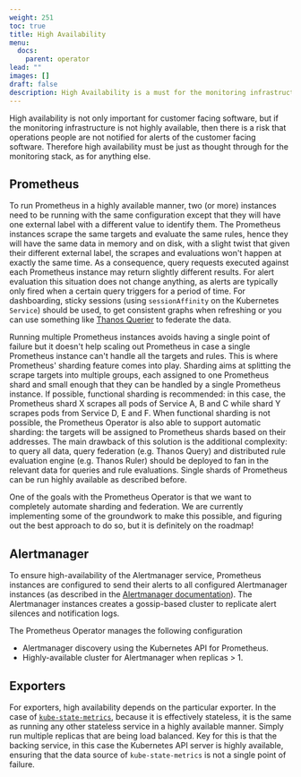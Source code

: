 ```yaml
---
weight: 251
toc: true
title: High Availability
menu:
  docs:
    parent: operator
lead: ""
images: []
draft: false
description: High Availability is a must for the monitoring infrastructure.
---
```


High availability is not only important for customer facing software, but if the monitoring infrastructure is not highly available, then there is a risk that operations people are not notified for alerts of the customer facing software. Therefore high availability must be just as thought through for the monitoring stack, as for anything else.

## Prometheus

To run Prometheus in a highly available manner, two (or more) instances need to be running with the same configuration except that they will have one external label with a different value to identify them. The Prometheus instances scrape the same targets and evaluate the same rules, hence they will have the same data in memory and on disk, with a slight twist that given their different external label, the scrapes and evaluations won't happen at exactly the same time. As a consequence, query requests executed against each Prometheus instance may return slightly different results. For alert evaluation this situation does not change anything, as alerts are typically only fired when a certain query triggers for a period of time. For dashboarding, sticky sessions (using `sessionAffinity` on the Kubernetes `Service`) should be used, to get consistent graphs when refreshing or you can use something like [Thanos Querier](https://thanos.io/tip/components/query.md/) to federate the data.

Running multiple Prometheus instances avoids having a single point of failure but it doesn't help scaling out Prometheus in case a single Prometheus instance can't handle all the targets and rules. This is where Prometheus' sharding feature comes into play. Sharding aims at splitting the scrape targets into multiple groups, each assigned to one Prometheus shard and small enough that they can be handled by a single Prometheus instance. If possible, functional sharding is recommended: in this case, the Prometheus shard X scrapes all pods of Service A, B and C while shard Y scrapes pods from Service D, E and F. When functional sharding is not possible, the Prometheus Operator is also able to support automatic sharding: the targets will be assigned to Prometheus shards based on their addresses. The main drawback of this solution is the additional complexity: to query all data, query federation (e.g. Thanos Query) and distributed rule evaluation engine (e.g. Thanos Ruler) should be deployed to fan in the relevant data for queries and rule evaluations. Single shards of Prometheus can be run highly available as described before.

One of the goals with the Prometheus Operator is that we want to completely automate sharding and federation. We are currently implementing some of the groundwork to make this possible, and figuring out the best approach to do so, but it is definitely on the roadmap!

## Alertmanager

To ensure high-availability of the Alertmanager service, Prometheus instances are configured to send their alerts to all configured Alertmanager instances (as described in the [Alertmanager documentation](https://prometheus.io/docs/alerting/latest/alertmanager/#high-availability)). The Alertmanager instances creates a gossip-based cluster to replicate alert silences and notification logs.

The Prometheus Operator manages the following configuration

- Alertmanager discovery using the Kubernetes API for Prometheus.
- Highly-available cluster for Alertmanager when replicas > 1.

## Exporters

For exporters, high availability depends on the particular exporter. In the case of [`kube-state-metrics`](https://github.com/kubernetes/kube-state-metrics), because it is effectively stateless, it is the same as running any other stateless service in a highly available manner. Simply run multiple replicas that are being load balanced. Key for this is that the backing service, in this case the Kubernetes API server is highly available, ensuring that the data source of `kube-state-metrics` is not a single point of failure.
